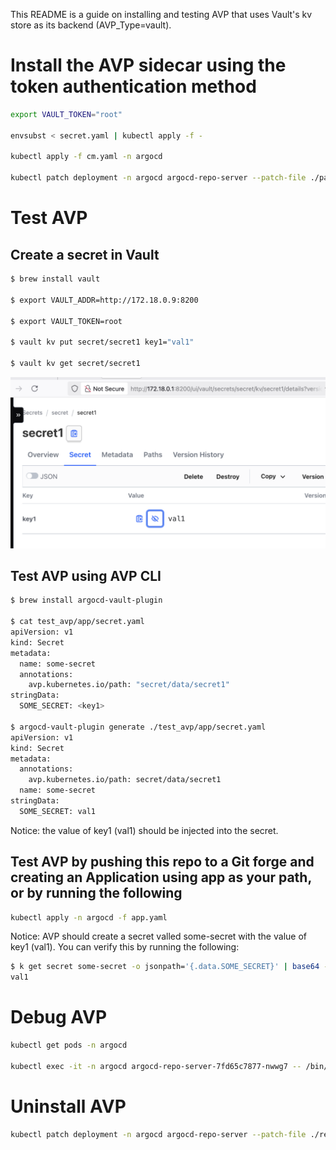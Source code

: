 This README is a guide on installing and testing AVP that uses Vault's kv store as its backend (AVP_Type=vault).
 
# Install the AVP sidecar using the token authentication method

```bash
export VAULT_TOKEN="root"

envsubst < secret.yaml | kubectl apply -f -

kubectl apply -f cm.yaml -n argocd

kubectl patch deployment -n argocd argocd-repo-server --patch-file ./patch.yaml
```

# Test AVP

## Create a secret in Vault

```bash
$ brew install vault

$ export VAULT_ADDR=http://172.18.0.9:8200

$ export VAULT_TOKEN=root

$ vault kv put secret/secret1 key1="val1"

$ vault kv get secret/secret1
```

![vault-test-secret](./vault-test-secret.png)

## Test AVP using AVP CLI

```bash
$ brew install argocd-vault-plugin

$ cat test_avp/app/secret.yaml
apiVersion: v1
kind: Secret
metadata:
  name: some-secret
  annotations:
    avp.kubernetes.io/path: "secret/data/secret1"
stringData:
  SOME_SECRET: <key1>

$ argocd-vault-plugin generate ./test_avp/app/secret.yaml
apiVersion: v1
kind: Secret
metadata:
  annotations:
    avp.kubernetes.io/path: secret/data/secret1
  name: some-secret
stringData:
  SOME_SECRET: val1
```

Notice: the value of key1 (val1) should be injected into the secret.

## Test AVP by pushing this repo to a Git forge and creating an Application using app as your path, or by running the following

```bash
kubectl apply -n argocd -f app.yaml
```

Notice: AVP should create a secret valled some-secret with the value of key1 (val1). You can verify this by running the following:

```bash
$ k get secret some-secret -o jsonpath='{.data.SOME_SECRET}' | base64 --decode
val1
```

# Debug AVP

```bash
kubectl get pods -n argocd

kubectl exec -it -n argocd argocd-repo-server-7fd65c7877-nwwg7 -- /bin/bash

```

# Uninstall AVP

```bash
kubectl patch deployment -n argocd argocd-repo-server --patch-file ./remove-patch.yaml
```


